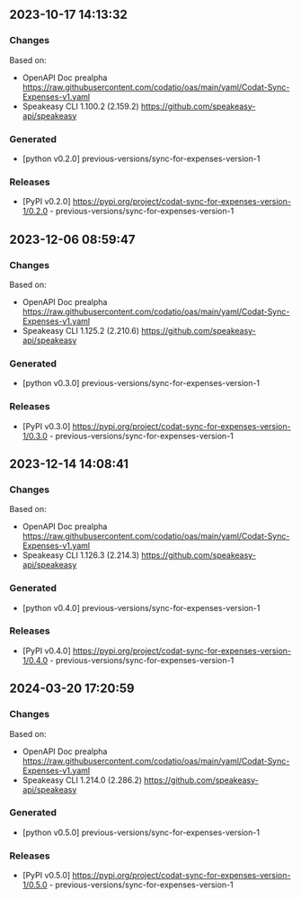 

## 2023-10-17 14:13:32
### Changes
Based on:
- OpenAPI Doc prealpha https://raw.githubusercontent.com/codatio/oas/main/yaml/Codat-Sync-Expenses-v1.yaml
- Speakeasy CLI 1.100.2 (2.159.2) https://github.com/speakeasy-api/speakeasy
### Generated
- [python v0.2.0] previous-versions/sync-for-expenses-version-1
### Releases
- [PyPI v0.2.0] https://pypi.org/project/codat-sync-for-expenses-version-1/0.2.0 - previous-versions/sync-for-expenses-version-1

## 2023-12-06 08:59:47
### Changes
Based on:
- OpenAPI Doc prealpha https://raw.githubusercontent.com/codatio/oas/main/yaml/Codat-Sync-Expenses-v1.yaml
- Speakeasy CLI 1.125.2 (2.210.6) https://github.com/speakeasy-api/speakeasy
### Generated
- [python v0.3.0] previous-versions/sync-for-expenses-version-1
### Releases
- [PyPI v0.3.0] https://pypi.org/project/codat-sync-for-expenses-version-1/0.3.0 - previous-versions/sync-for-expenses-version-1

## 2023-12-14 14:08:41
### Changes
Based on:
- OpenAPI Doc prealpha https://raw.githubusercontent.com/codatio/oas/main/yaml/Codat-Sync-Expenses-v1.yaml
- Speakeasy CLI 1.126.3 (2.214.3) https://github.com/speakeasy-api/speakeasy
### Generated
- [python v0.4.0] previous-versions/sync-for-expenses-version-1
### Releases
- [PyPI v0.4.0] https://pypi.org/project/codat-sync-for-expenses-version-1/0.4.0 - previous-versions/sync-for-expenses-version-1

## 2024-03-20 17:20:59
### Changes
Based on:
- OpenAPI Doc prealpha https://raw.githubusercontent.com/codatio/oas/main/yaml/Codat-Sync-Expenses-v1.yaml
- Speakeasy CLI 1.214.0 (2.286.2) https://github.com/speakeasy-api/speakeasy
### Generated
- [python v0.5.0] previous-versions/sync-for-expenses-version-1
### Releases
- [PyPI v0.5.0] https://pypi.org/project/codat-sync-for-expenses-version-1/0.5.0 - previous-versions/sync-for-expenses-version-1
